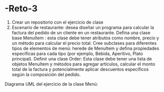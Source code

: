 # -Reto-3
1. Crear un repositorio con el ejercicio de clase
2. Escenario de restaurante: desea diseñar un programa para calcular la factura del pedido de un cliente en un restaurante.
Defina una clase base MenuItem : esta clase debe tener atributos como nombre, precio y un método para calcular el precio total.
Cree subclases para diferentes tipos de elementos de menú: herede de MenuItem y defina propiedades específicas para cada tipo (por ejemplo, Bebida, Aperitivo, Plato principal).
Definir una clase Order: Esta clase debe tener una lista de objetos MenuItem y métodos para agregar artículos, calcular el monto total de la factura y potencialmente aplicar descuentos específicos según la composición del pedido.

Diagrama UML del ejercicio de la clase Menú: 
